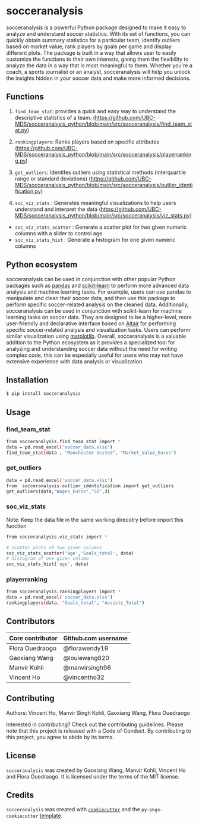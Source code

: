 # socceranalysis

socceranalysis is a powerful Python package designed to make it easy to analyze and understand soccer statistics. With its set of functions, you can quickly obtain summary statistics for a particular team, identify outliers based on market value, rank players by goals per game and display different plots. The package is built in a way that allows user to easily customize the functions to their own interests, giving them the flexibility to analyze the data in a way that is most meaningful to them. Whether you're a coach, a sports journalist or an analyst, socceranalysis will help you unlock the insights hidden in your soccer data and make more informed decisions.

## Functions


1. `find_team_stat`: provides a quick and easy way to understand the descriptive statistics of a team. (https://github.com/UBC-MDS/socceranalysis_python/blob/main/src/socceranalysis/find_team_stat.py) 

2. `rankingplayers`:  Ranks players based on specific attributes (https://github.com/UBC-MDS/socceranalysis_python/blob/main/src/socceranalysis/playerranking.py)

3. `get_outliers`: Identifes outliers using statistical methods (interquartile range or standard deviations) (https://github.com/UBC-MDS/socceranalysis_python/blob/main/src/socceranalysis/outlier_identification.py)

4. `soc_viz_stats` :  Generates meaningful visualizations to help users understand and interpret the data (https://github.com/UBC-MDS/socceranalysis_python/blob/main/src/socceranalysis/viz_stats.py)
* `soc_viz_stats_scatter` : Generate a scatter plot for two given numeric columns with a slider to control age 
* `soc_viz_stats_hist` :  Generate a histogram for one given numeric columns



## Python ecosystem
socceranalysis can be used in conjunction with other popular Python packages such as [pandas](https://github.com/pandas-dev/pandas) and [scikit-learn](https://github.com/scikit-learn/scikit-learn) to perform more advanced data analysis and machine learning tasks. For example, users can use pandas to manipulate and clean their soccer data, and then use this package to perform specific soccer-related analysis on the cleaned data. Additionally, socceranalysis can be used in conjunction with scikit-learn for machine learning tasks on soccer data. They are designed to be a higher-level, more user-friendly and declarative interface based on [Altair](https://github.com/altair-viz/altair) for performing specific soccer-related analysis and visualization tasks. Users can perform similar visualization using [matplotlib](https://github.com/matplotlib/matplotlib). Overall, socceranalysis is a valuable addition to the Python ecosystem as it provides a specialized tool for analyzing and understanding soccer data without the need for writing complex code, this can be especially useful for users who may not have extensive experience with data analysis or visualization.



## Installation

```bash
$ pip install socceranalysis
```

## Usage


###  find_team_stat
```bash
from socceranalysis.find_team_stat import *
data = pd.read_excel('soccer_data.xlsx')
find_team_stat(data , "Manchester United", "Market_Value_Euros")
```
### get_outliers
```bash 
data = pd.read_excel('soccer_data.xlsx')
from  socceranalysis.outlier_identification import get_outliers
get_outliers(data,"Wages_Euros","SD",3)
```
###  soc_viz_stats
Note: Keep the data file in the same working direcotry before import this function
```bash
from socceranalysis.viz_stats import *

# scatter plots of two given columns
soc_viz_stats_scatter('age','Goals_total', data)
# histogram of one given column
soc_viz_stats_hist('age', data)
```
### playerranking
```bash
from socceranalysis.rankingplayers import *
data = pd.read_excel('soccer_data.xlsx')
rankingplayers(data, "Goals_total", "Assists_Total")
```

## Contributors

|  	 Core contributor| Github.com username| 
|---------|---|
|  Flora Ouedraogo |  @florawendy19 | 
|  Gaoxiang Wang |  @louiewang820 | 
|  Manvir Kohli | @manvirsingh96 |
| Vincent Ho | @vincentho32 |

## Contributing

Authors: Vincent Ho, Manvir Singh Kohli, Gaoxiang Wang, Flora Ouedraogo

Interested in contributing? Check out the contributing guidelines. Please note that this project is released with a Code of Conduct. By contributing to this project, you agree to abide by its terms.

## License

`socceranalysis` was created by Gaoxiang Wang, Manvir Kohli, Vincent Ho and Flora Ouedraogo. It is licensed under the terms of the MIT license.

## Credits

`socceranalysis` was created with [`cookiecutter`](https://cookiecutter.readthedocs.io/en/latest/) and the `py-pkgs-cookiecutter` [template](https://github.com/py-pkgs/py-pkgs-cookiecutter).

